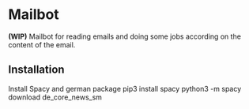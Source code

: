 # Mailbot
**(WIP)**
Mailbot for reading emails and doing some jobs according on the content of the email. 
  
  
  ## Installation
Install Spacy and german package
pip3 install spacy
python3 -m spacy download de_core_news_sm